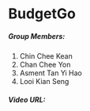 # BudgetGo

##### Group Members:
1. Chin Chee Kean
1. Chan Chee Yon
1. Asment Tan Yi Hao
1. Looi Kian Seng

##### Video URL:
